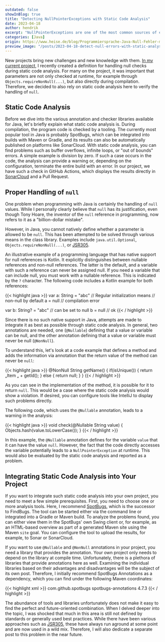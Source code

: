 ```yaml
---
outdated: false
showInBlog: true
title: "Detecting NullPointerExceptions with Static Code Analysis"
date: 2023-04-18
author: hendrik
excerpt: "NullPointerExceptions are one of the most common sources of errors in Java. However, these errors can be significantly minimized through static code analysis. This post gives an overview of annotations can be used to handle 'null' in Java in a better way."
categories: [Java]
origin: https://www.heise.de/blog/Programmiersprache-Java-Null-Fehler-mit-statischer-Analyse-aufspueren-7351944.html
preview_image: "/posts/2023-04-18-detect-null-errors-with-static-analysis/preview.jpg"
---
```


New projects bring new challenges and new knowledge with them.
[In my current project](https://github.com/hashgraph/hedera-services), I recently created a definition for handling null checks during static code analysis.
For many on the project, it was important that parameters are not only checked at runtime, for example through `Objects.requireNonNull(...)`, but also directly during compilation.
Therefore, we decided to also rely on static code analysis here to verify the handling of `null`.

## Static Code Analysis

Before we dive into the various annotation and checker libraries available for Java, let's briefly explain what static code analysis is.
During compilation, the program code is checked by a tooling.
The currently most popular tool in Java is probably SpotBugs, which can be integrated into builds with Maven or Gradle, and its results can also be automatically published on platforms like SonarCloud.
With static code analysis, you can find problems such as buffer overflows, infinite loops, or "out of bounds" errors.
A simple example is division by zero.
If such a case occurs in the code, the analysis can provide a warning or, depending on the configuration, terminate the entire build with an error.
In our project, we have such a check in GitHub Actions, which displays the results directly in [SonarCloud](https://sonarcloud.io/project/overview?id=com.hedera.hashgraph%3Ahedera-services) and a Pull Request.

## Proper Handling of `null`

One problem when programming with Java is certainly the handling of `null` values.
While I personally clearly believe that `null` has its justification, even though Tony Hoare, the inventor of the `null` reference in programming, now refers to it as a "billion-dollar mistake".

However, in Java, you cannot natively define whether a parameter is allowed to be `null`.
This has been attempted to be solved through various means in the class library.
Examples include `java.util.Optional`, `Objects.requireNonNull(...)`, or [JSR305](https://jcp.org/en/jsr/detail?id=305).

An illustrative example of a programming language that has native support for null references is Kotlin.
It explicitly distinguishes between nullable references and non-null references.
The latter is the default, and a variable with such a reference can never be assigned null.
If you need a variable that can include null, you must work with a nullable reference.
This is indicated by the `?` character.
The following code includes a Kotlin example for both references:

{{< highlight java >}}
var a: String = "abc" // Regular initialization means
                      // non-null by default
a = null // compilation error

var b: String? = "abc" // can be set to null
b = null // ok
{{< / highlight >}}

Since there is no such native support in Java, attempts are made to integrate it as best as possible through static code analysis.
In general, two annotations are needed, one (`@Nullable`) defining that a value or variable can be null, and the other annotation defining that a value or variable must never be null (`@NonNull`).

To understand this, let's look at a code example that defines a method and adds the information via annotation that the return value of the method can never be `null`:

{{< highlight java >}}
@NonNull String getName() {
    if(isUnique()) {
        return „Item „ + getId();
    } else {
        return null;
    }
}
{{< / highlight >}}

As you can see in the implementation of the method, it is possible for it to return `null`.
This would be a case where the static code analysis would show a violation.
If desired, you can configure tools like IntelliJ to display such problems directly.

The following code, which uses the `@Nullable` annotation, leads to a warning in the analysis:

{{< highlight java >}}
void check(@Nullable String value) {
    Objects.hash(value.toLowerCase());
}
{{< / highlight >}}

In this example, the `@Nullable` annotation defines for the variable `value` that it can have the value `null`.
However, the fact that the code directly accesses the variable potentially leads to a `NullPointerException` at runtime.
This would also be evaluated by the static code analysis and reported as a problem.

## Integrating Static Code Analysis into Your Project

If you want to integrate such static code analysis into your own project, you need to meet a few simple prerequisites.
First, you need to choose one or more analysis tools.
Here, I recommend [SpotBugs](https://spotbugs.github.io/), which is the successor to FindBugs.
The tool can be started either via the command line or integrated into a Gradle or Maven build.
To analyze the problems found, you can either view them in the SpotBugs' own Swing client or, for example, as an HTML-based overview as part of a generated Maven site using the Maven `site` goal.
You can configure the tool to upload the results, for example, to Sonar or SonarCloud.

If you want to use `@Nullable` and `@NonNull` annotations in your project, you need a library that provides the annotation.
Your own project only needs to depend on the library at compile time.
Unfortunately, there is a plethora of libraries that provide annotations here as well.
Examining the individual libraries based on their advantages and disadvantages will be the subject of its own post.
Therefore, I initially recommend SpotBugs Annotations as a dependency, which you can find under the following Maven coordinates:

{{< highlight xml >}}
<dependency>
    <groupId>com.github.spotbugs</groupId>
    <artifactId>spotbugs-annotations</artifactId>
    <version>4.7.3</version>
</dependency>
{{< / highlight >}}

The abundance of tools and libraries unfortunately does not make it easy to find the perfect and future-oriented combination.
When I delved deeper into the topic, I was shocked that much in this area is still not defined by standards or generally used best practices.
While there have been various approaches such as [JSR305](https://jcp.org/en/jsr/detail?id=305), these have always run aground at some point and are now used in a wild mix.
Therefore, I will also dedicate a separate post to this problem in the near future.